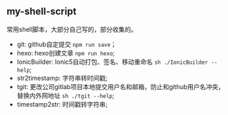 ## my-shell-script

常用shell脚本，大部分自己写的，部分收集的。

- git: github自定提交 `npm run save`；
- hexo: hexo创建文章 `npm run hexo`;
- IonicBuilder: Ionic5自动打包、签名、移动重命名 `sh ./IonicBuilder --help`;
- str2timestamp: 字符串转时间戳;
- tgit: 更改公司gitlab项目本地提交用户名和邮箱，防止和github用户名冲突，替换内外网地址 `sh ./tgit --help`;
- timestamp2str: 时间戳转字符串;